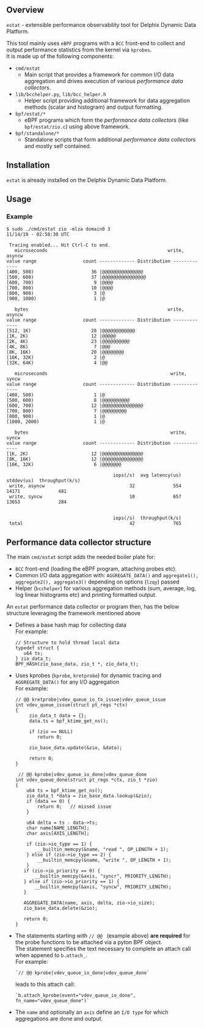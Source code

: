 ## Overview

`estat` - extensible performance observability tool for Delphix Dynamic Data Platform.  

This tool mainly uses `eBPF` programs with a `BCC` front-end to collect and output performance statistics from the kernel via `kprobes`.  
It is made up of the following components:

- `cmd/estat`
     - Main script that provides a framework for common I/O data aggregation and drives execution of various *performance data collectors*. 
- `lib/bcchelper.py`, `lib/bcc_helper.h`
     - Helper script providing additional framework for data aggregation methods (scalar and histogram) and output formatting.
- `bpf/estat/*`
     - eBPF programs which form the *performance data collectors* (like `bpf/estat/zio.c`) using above framework.
- `bpf/standalone/*`
     - Standalone scripts that form additional *performance data collectors* and mostly self contained.

## Installation

`estat` is already installed on the Delphix Dynamic Data Platform.

## Usage

### Example

```
$ sudo ./cmd/estat zio -mlza domain0 3
11/14/19 - 02:58:30 UTC

 Tracing enabled... Hit Ctrl-C to end.
   microseconds                                            write, asyncw
value range                 count ------------- Distribution -------------
[400, 500)                     36 |@@@@@@@@@@@@@@@
[500, 600)                     37 |@@@@@@@@@@@@@@@@
[600, 700)                      9 |@@@@
[700, 800)                     10 |@@@@
[800, 900)                      3 |@
[900, 1000)                     1 |@

   bytes                                                   write, asyncw
value range                 count ------------- Distribution -------------
[512, 1K)                      28 |@@@@@@@@@@@@
[1K, 2K)                       12 |@@@@@
[2K, 4K)                       23 |@@@@@@@@@@
[4K, 8K)                        7 |@@@
[8K, 16K)                      20 |@@@@@@@@
[16K, 32K)                      2 |@
[32K, 64K)                      4 |@@

   microseconds                                             write, syncw
value range                 count ------------- Distribution -------------
[400, 500)                      1 |@
[500, 600)                      8 |@@@@@@@@@@
[600, 700)                     12 |@@@@@@@@@@@@@@@
[700, 800)                      7 |@@@@@@@@@
[800, 900)                      1 |@
[1000, 2000)                    1 |@

   bytes                                                    write, syncw
value range                 count ------------- Distribution -------------
[1K, 2K)                       12 |@@@@@@@@@@@@@@@
[8K, 16K)                      12 |@@@@@@@@@@@@@@@
[16K, 32K)                      6 |@@@@@@@

                                       iops(/s)  avg latency(us)       stddev(us)  throughput(k/s)
 write, asyncw                               32              554            14171              481
 write, syncw                                10              657            13653              284


                                       iops(/s)  throughput(k/s)
 total                                       42              765

```

##  Performance data collector structure

The main `cmd/estat` script adds the needed boiler plate for:  

- `BCC` front-end (loading the eBPF program, attaching probes etc).
- Common I/O data aggregation with: `AGGREGATE_DATA()` and `aggregate1(), aggregate2(), aggregate3()` depending on options (`lzqy`) passed
- Helper (`bcchelper`) for various aggregation methods (sum, average, log, log linear histograms etc) and printing formatted output.  

An `estat` performance data collector or program then, has the below structure leveraging the framework mentioned above  

- Defines a base hash map for collecting data  
    For example:

    ```
    // Structure to hold thread local data
    typedef struct {
       u64 ts;
    } zio_data_t;
    BPF_HASH(zio_base_data, zio_t *, zio_data_t);
    ```

- Uses kprobes (`kprobe`, `kretprobe`) for dynamic tracing and `AGGREGATE_DATA()` for any I/O aggregation  
    For example:

    ```
    // @@ kretprobe|vdev_queue_io_to_issue|vdev_queue_issue
    int vdev_queue_issue(struct pt_regs *ctx)
    {
         zio_data_t data = {};
         data.ts = bpf_ktime_get_ns();
     
         if (zio == NULL)
            return 0;
     
         zio_base_data.update(&zio, &data);
     
         return 0;
    }
     
     // @@ kprobe|vdev_queue_io_done|vdev_queue_done
    int vdev_queue_done(struct pt_regs *ctx, zio_t *zio)
    {
        u64 ts = bpf_ktime_get_ns();
        zio_data_t *data = zio_base_data.lookup(&zio);
        if (data == 0) {
            return 0;   // missed issue
        }
    
        u64 delta = ts - data->ts;
        char name[NAME_LENGTH];
        char axis[AXIS_LENGTH];
    
        if (zio->io_type == 1) {
            __builtin_memcpy(&name, "read ", OP_LENGTH + 1);
        } else if (zio->io_type == 2) {
            __builtin_memcpy(&name, "write ", OP_LENGTH + 1);
        }
       if (zio->io_priority == 0) {
           __builtin_memcpy(&axis, "syncr", PRIORITY_LENGTH);
       } else if (zio->io_priority == 1) {
           __builtin_memcpy(&axis, "syncw", PRIORITY_LENGTH);
       }
    
       AGGREGATE_DATA(name, axis, delta, zio->io_size);
       zio_base_data.delete(&zio);
    
       return 0;
    }
    ```

- The statements starting with `// @@ ` (example above) **are required** for the probe functions to be attached via a pyton BPF object.  
  The statement specifies the text necessary to complete an attach call when appened to `b.attach_`.  
  For example:

      `// @@ kprobe|vdev_queue_io_done|vdev_queue_done`

    leads to this attach call:

      `b.attach_kprobe(event="vdev_queue_io_done", fn_name="vdev_queue_done")`

- The `name` and optionally an `axis` define an `I/O type` for which aggregations are done and output.


